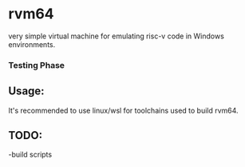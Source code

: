 # rvm64
very simple virtual machine for emulating risc-v code in Windows environments.

### Testing Phase
## Usage:
It's recommended to use linux/wsl for toolchains used to build rvm64.

## TODO:
-build scripts

